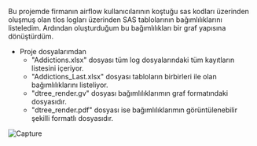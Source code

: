 ﻿Bu projemde firmanın airflow kullanıcılarının koştuğu sas kodları üzerinden oluşmuş olan tlos logları üzerinden SAS tablolarının bağımlılıklarını listeledim. Ardından oluşturduğum bu bağımlılıkları bir graf yapısına dönüştürdüm. 
   - Proje dosyalarımdan
	   - "Addictions.xlsx" dosyası tüm log dosyalarındaki tüm kayıtların listesini içeriyor.
        - "Addictions_Last.xlsx" dosyası tabloların birbirleri ile olan bağımlılıklarını listeliyor.
        - "dtree_render.gv" dosyası bağımlılıklarımın graf formatındaki dosyasıdır.
        - "dtree_render.pdf" dosyası ise bağımlılıklarımın görüntülenebilir şekilli formatlı dosyasıdır.

![Capture](https://user-images.githubusercontent.com/52778108/105705545-6ea81200-5f21-11eb-944b-c851d8267329.PNG)

